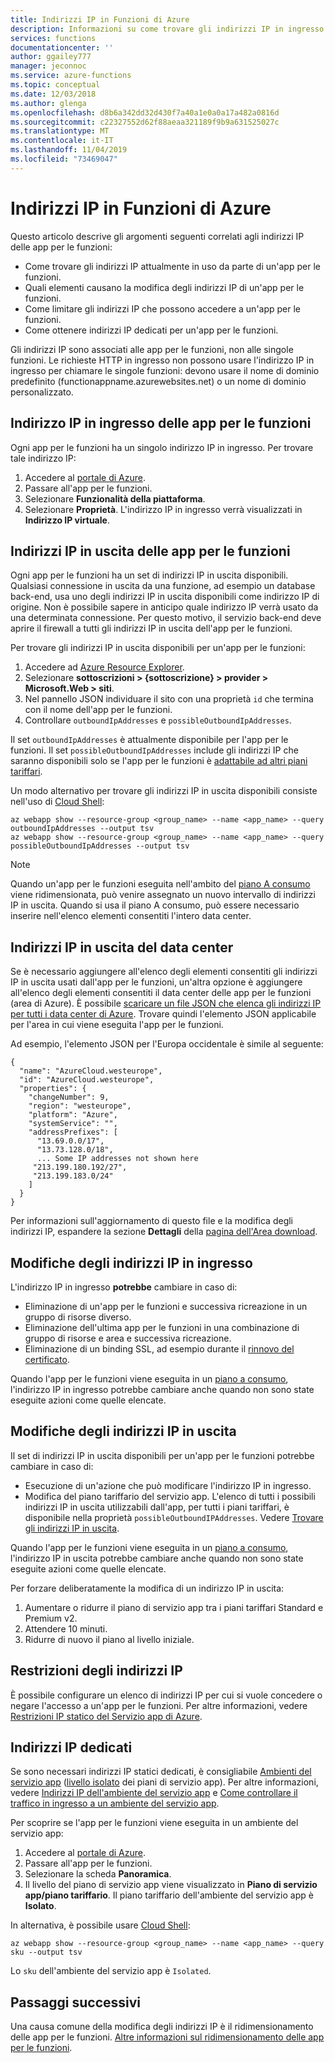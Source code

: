 ```yaml
---
title: Indirizzi IP in Funzioni di Azure
description: Informazioni su come trovare gli indirizzi IP in ingresso e in uscita per le app per le funzioni e sugli elementi che ne causano la modifica.
services: functions
documentationcenter: ''
author: ggailey777
manager: jeconnoc
ms.service: azure-functions
ms.topic: conceptual
ms.date: 12/03/2018
ms.author: glenga
ms.openlocfilehash: d8b6a342dd32d430f7a40a1e0a0a17a482a0816d
ms.sourcegitcommit: c22327552d62f88aeaa321189f9b9a631525027c
ms.translationtype: MT
ms.contentlocale: it-IT
ms.lasthandoff: 11/04/2019
ms.locfileid: "73469047"
---
```

# <a name="ip-addresses-in-azure-functions"></a>Indirizzi IP in Funzioni di Azure

Questo articolo descrive gli argomenti seguenti correlati agli indirizzi IP delle app per le funzioni:

* Come trovare gli indirizzi IP attualmente in uso da parte di un'app per le funzioni.
* Quali elementi causano la modifica degli indirizzi IP di un'app per le funzioni.
* Come limitare gli indirizzi IP che possono accedere a un'app per le funzioni.
* Come ottenere indirizzi IP dedicati per un'app per le funzioni.

Gli indirizzi IP sono associati alle app per le funzioni, non alle singole funzioni. Le richieste HTTP in ingresso non possono usare l'indirizzo IP in ingresso per chiamare le singole funzioni: devono usare il nome di dominio predefinito (functionappname.azurewebsites.net) o un nome di dominio personalizzato.

## <a name="function-app-inbound-ip-address"></a>Indirizzo IP in ingresso delle app per le funzioni

Ogni app per le funzioni ha un singolo indirizzo IP in ingresso. Per trovare tale indirizzo IP:

1. Accedere al [portale di Azure](https://portal.azure.com).
2. Passare all'app per le funzioni.
3. Selezionare **Funzionalità della piattaforma**.
4. Selezionare **Proprietà**. L'indirizzo IP in ingresso verrà visualizzati in **Indirizzo IP virtuale**.

## <a name="find-outbound-ip-addresses"></a>Indirizzi IP in uscita delle app per le funzioni

Ogni app per le funzioni ha un set di indirizzi IP in uscita disponibili. Qualsiasi connessione in uscita da una funzione, ad esempio un database back-end, usa uno degli indirizzi IP in uscita disponibili come indirizzo IP di origine. Non è possibile sapere in anticipo quale indirizzo IP verrà usato da una determinata connessione. Per questo motivo, il servizio back-end deve aprire il firewall a tutti gli indirizzi IP in uscita dell'app per le funzioni.

Per trovare gli indirizzi IP in uscita disponibili per un'app per le funzioni:

1. Accedere ad [Azure Resource Explorer](https://resources.azure.com).
2. Selezionare **sottoscrizioni > {sottoscrizione} > provider > Microsoft.Web > siti**.
3. Nel pannello JSON individuare il sito con una proprietà `id` che termina con il nome dell'app per le funzioni.
4. Controllare `outboundIpAddresses` e `possibleOutboundIpAddresses`. 

Il set `outboundIpAddresses` è attualmente disponibile per l'app per le funzioni. Il set `possibleOutboundIpAddresses` include gli indirizzi IP che saranno disponibili solo se l'app per le funzioni è [adattabile ad altri piani tariffari](#outbound-ip-address-changes).

Un modo alternativo per trovare gli indirizzi IP in uscita disponibili consiste nell'uso di [Cloud Shell](../cloud-shell/quickstart.md):

```azurecli-interactive
az webapp show --resource-group <group_name> --name <app_name> --query outboundIpAddresses --output tsv
az webapp show --resource-group <group_name> --name <app_name> --query possibleOutboundIpAddresses --output tsv
```
> [!NOTE]
> Quando un'app per le funzioni eseguita nell'ambito del [piano A consumo](functions-scale.md#consumption-plan) viene ridimensionata, può venire assegnato un nuovo intervallo di indirizzi IP in uscita. Quando si usa il piano A consumo, può essere necessario inserire nell'elenco elementi consentiti l'intero data center.

## <a name="data-center-outbound-ip-addresses"></a>Indirizzi IP in uscita del data center

Se è necessario aggiungere all'elenco degli elementi consentiti gli indirizzi IP in uscita usati dall'app per le funzioni, un'altra opzione è aggiungere all'elenco degli elementi consentiti il data center delle app per le funzioni (area di Azure). È possibile [scaricare un file JSON che elenca gli indirizzi IP per tutti i data center di Azure](https://www.microsoft.com/en-us/download/details.aspx?id=56519). Trovare quindi l'elemento JSON applicabile per l'area in cui viene eseguita l'app per le funzioni.

Ad esempio, l'elemento JSON per l'Europa occidentale è simile al seguente:

```
{
  "name": "AzureCloud.westeurope",
  "id": "AzureCloud.westeurope",
  "properties": {
    "changeNumber": 9,
    "region": "westeurope",
    "platform": "Azure",
    "systemService": "",
    "addressPrefixes": [
      "13.69.0.0/17",
      "13.73.128.0/18",
      ... Some IP addresses not shown here
     "213.199.180.192/27",
     "213.199.183.0/24"
    ]
  }
}
```

 Per informazioni sull'aggiornamento di questo file e la modifica degli indirizzi IP, espandere la sezione **Dettagli** della [pagina dell'Area download](https://www.microsoft.com/en-us/download/details.aspx?id=56519).

## <a name="inbound-ip-address-changes"></a>Modifiche degli indirizzi IP in ingresso

L'indirizzo IP in ingresso **potrebbe** cambiare in caso di:

- Eliminazione di un'app per le funzioni e successiva ricreazione in un gruppo di risorse diverso.
- Eliminazione dell'ultima app per le funzioni in una combinazione di gruppo di risorse e area e successiva ricreazione.
- Eliminazione di un binding SSL, ad esempio durante il [rinnovo del certificato](../app-service/configure-ssl-certificate.md#renew-certificate).

Quando l'app per le funzioni viene eseguita in un [piano a consumo](functions-scale.md#consumption-plan), l'indirizzo IP in ingresso potrebbe cambiare anche quando non sono state eseguite azioni come quelle elencate.

## <a name="outbound-ip-address-changes"></a>Modifiche degli indirizzi IP in uscita

Il set di indirizzi IP in uscita disponibili per un'app per le funzioni potrebbe cambiare in caso di:

* Esecuzione di un'azione che può modificare l'indirizzo IP in ingresso.
* Modifica del piano tariffario del servizio app. L'elenco di tutti i possibili indirizzi IP in uscita utilizzabili dall'app, per tutti i piani tariffari, è disponibile nella proprietà `possibleOutboundIPAddresses`. Vedere [Trovare gli indirizzi IP in uscita](#find-outbound-ip-addresses).

Quando l'app per le funzioni viene eseguita in un [piano a consumo](functions-scale.md#consumption-plan), l'indirizzo IP in uscita potrebbe cambiare anche quando non sono state eseguite azioni come quelle elencate.

Per forzare deliberatamente la modifica di un indirizzo IP in uscita:

1. Aumentare o ridurre il piano di servizio app tra i piani tariffari Standard e Premium v2.
2. Attendere 10 minuti.
3. Ridurre di nuovo il piano al livello iniziale.

## <a name="ip-address-restrictions"></a>Restrizioni degli indirizzi IP

È possibile configurare un elenco di indirizzi IP per cui si vuole concedere o negare l'accesso a un'app per le funzioni. Per altre informazioni, vedere [Restrizioni IP statico del Servizio app di Azure](../app-service/app-service-ip-restrictions.md).

## <a name="dedicated-ip-addresses"></a>Indirizzi IP dedicati

Se sono necessari indirizzi IP statici dedicati, è consigliabile [Ambienti del servizio app](../app-service/environment/intro.md) ([livello isolato](https://azure.microsoft.com/pricing/details/app-service/) dei piani di servizio app). Per altre informazioni, vedere [Indirizzi IP dell'ambiente del servizio app](../app-service/environment/network-info.md#ase-ip-addresses) e [Come controllare il traffico in ingresso a un ambiente del servizio app](../app-service/environment/app-service-app-service-environment-control-inbound-traffic.md).

Per scoprire se l'app per le funzioni viene eseguita in un ambiente del servizio app:

1. Accedere al [portale di Azure](https://portal.azure.com).
2. Passare all'app per le funzioni.
3. Selezionare la scheda **Panoramica**.
4. Il livello del piano di servizio app viene visualizzato in **Piano di servizio app/piano tariffario**. Il piano tariffario dell'ambiente del servizio app è **Isolato**.
 
In alternativa, è possibile usare [Cloud Shell](../cloud-shell/quickstart.md):

```azurecli-interactive
az webapp show --resource-group <group_name> --name <app_name> --query sku --output tsv
```

Lo `sku` dell'ambiente del servizio app è `Isolated`.

## <a name="next-steps"></a>Passaggi successivi

Una causa comune della modifica degli indirizzi IP è il ridimensionamento delle app per le funzioni. [Altre informazioni sul ridimensionamento delle app per le funzioni](functions-scale.md).
